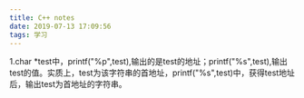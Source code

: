 ```yaml
---
title: C++ notes
date: 2019-07-13 17:09:56
tags: 学习
---
```

1.char *test中，printf("%p",test),输出的是test的地址；printf("%s",test),输出test的值。实质上，test为该字符串的首地址，printf("%s",test)中，获得test地址后，输出test为首地址的字符串。